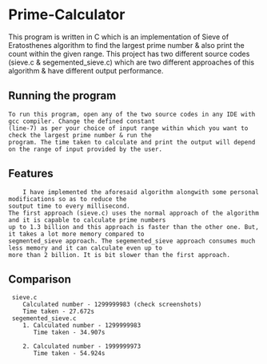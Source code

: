 # Prime-Calculator

This program is written in C which is an implementation of Sieve of Eratosthenes algorithm to find the largest prime number & also print the count within the given range. This project has two different source codes (sieve.c & segemented_sieve.c) which are two different approaches of this algorithm & have different output performance.

## Running the program
	To run this program, open any of the two source codes in any IDE with gcc compiler. Change the defined constant
	(line-7) as per your choice of input range within which you want to check the largest prime number & run the
	program. The time taken to calculate and print the output will depend on the range of input provided by the user.
	
## Features
		I have implemented the aforesaid algorithm alongwith some personal modifications so as to reduce the
	soutput time to every millisecond. 
	The first approach (sieve.c) uses the normal approach of the algorithm and it is capable to calculate prime numbers
	up to 1.3 billion and this approach is faster than the other one. But, it takes a lot more memory compared to
	segmented_sieve approach. The segemented_sieve approach consumes much less memory and it can calculate even up to
	more than 2 billion. It is bit slower than the first approach.
	
## Comparison
	 sieve.c
		Calculated number - 1299999983 (check screenshots)
		Time taken - 27.672s 
	 segemented_sieve.c
		1. Calculated number - 1299999983
		   Time taken - 34.907s
		   
		2. Calculated number - 1999999973
		   Time taken - 54.924s

		
	